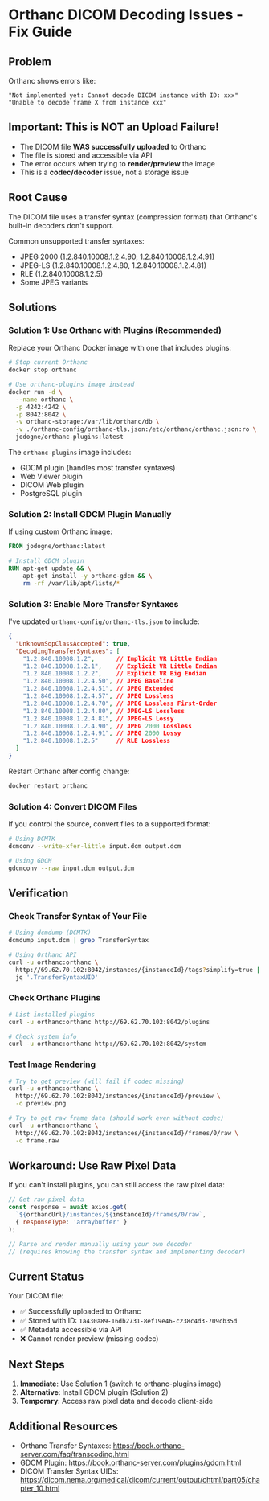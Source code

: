 # Orthanc DICOM Decoding Issues - Fix Guide

## Problem
Orthanc shows errors like:
```
"Not implemented yet: Cannot decode DICOM instance with ID: xxx"
"Unable to decode frame X from instance xxx"
```

## Important: This is NOT an Upload Failure!
- The DICOM file **WAS successfully uploaded** to Orthanc
- The file is stored and accessible via API
- The error occurs when trying to **render/preview** the image
- This is a **codec/decoder** issue, not a storage issue

## Root Cause
The DICOM file uses a transfer syntax (compression format) that Orthanc's built-in decoders don't support.

Common unsupported transfer syntaxes:
- JPEG 2000 (1.2.840.10008.1.2.4.90, 1.2.840.10008.1.2.4.91)
- JPEG-LS (1.2.840.10008.1.2.4.80, 1.2.840.10008.1.2.4.81)
- RLE (1.2.840.10008.1.2.5)
- Some JPEG variants

## Solutions

### Solution 1: Use Orthanc with Plugins (Recommended)

Replace your Orthanc Docker image with one that includes plugins:

```bash
# Stop current Orthanc
docker stop orthanc

# Use orthanc-plugins image instead
docker run -d \
  --name orthanc \
  -p 4242:4242 \
  -p 8042:8042 \
  -v orthanc-storage:/var/lib/orthanc/db \
  -v ./orthanc-config/orthanc-tls.json:/etc/orthanc/orthanc.json:ro \
  jodogne/orthanc-plugins:latest
```

The `orthanc-plugins` image includes:
- GDCM plugin (handles most transfer syntaxes)
- Web Viewer plugin
- DICOM Web plugin
- PostgreSQL plugin

### Solution 2: Install GDCM Plugin Manually

If using custom Orthanc image:

```dockerfile
FROM jodogne/orthanc:latest

# Install GDCM plugin
RUN apt-get update && \
    apt-get install -y orthanc-gdcm && \
    rm -rf /var/lib/apt/lists/*
```

### Solution 3: Enable More Transfer Syntaxes

I've updated `orthanc-config/orthanc-tls.json` to include:

```json
{
  "UnknownSopClassAccepted": true,
  "DecodingTransferSyntaxes": [
    "1.2.840.10008.1.2",      // Implicit VR Little Endian
    "1.2.840.10008.1.2.1",    // Explicit VR Little Endian
    "1.2.840.10008.1.2.2",    // Explicit VR Big Endian
    "1.2.840.10008.1.2.4.50", // JPEG Baseline
    "1.2.840.10008.1.2.4.51", // JPEG Extended
    "1.2.840.10008.1.2.4.57", // JPEG Lossless
    "1.2.840.10008.1.2.4.70", // JPEG Lossless First-Order
    "1.2.840.10008.1.2.4.80", // JPEG-LS Lossless
    "1.2.840.10008.1.2.4.81", // JPEG-LS Lossy
    "1.2.840.10008.1.2.4.90", // JPEG 2000 Lossless
    "1.2.840.10008.1.2.4.91", // JPEG 2000 Lossy
    "1.2.840.10008.1.2.5"     // RLE Lossless
  ]
}
```

Restart Orthanc after config change:
```bash
docker restart orthanc
```

### Solution 4: Convert DICOM Files

If you control the source, convert files to a supported format:

```bash
# Using DCMTK
dcmconv --write-xfer-little input.dcm output.dcm

# Using GDCM
gdcmconv --raw input.dcm output.dcm
```

## Verification

### Check Transfer Syntax of Your File

```bash
# Using dcmdump (DCMTK)
dcmdump input.dcm | grep TransferSyntax

# Using Orthanc API
curl -u orthanc:orthanc \
  http://69.62.70.102:8042/instances/{instanceId}/tags?simplify=true | \
  jq '.TransferSyntaxUID'
```

### Check Orthanc Plugins

```bash
# List installed plugins
curl -u orthanc:orthanc http://69.62.70.102:8042/plugins

# Check system info
curl -u orthanc:orthanc http://69.62.70.102:8042/system
```

### Test Image Rendering

```bash
# Try to get preview (will fail if codec missing)
curl -u orthanc:orthanc \
  http://69.62.70.102:8042/instances/{instanceId}/preview \
  -o preview.png

# Try to get raw frame data (should work even without codec)
curl -u orthanc:orthanc \
  http://69.62.70.102:8042/instances/{instanceId}/frames/0/raw \
  -o frame.raw
```

## Workaround: Use Raw Pixel Data

If you can't install plugins, you can still access the raw pixel data:

```javascript
// Get raw pixel data
const response = await axios.get(
  `${orthancUrl}/instances/${instanceId}/frames/0/raw`,
  { responseType: 'arraybuffer' }
);

// Parse and render manually using your own decoder
// (requires knowing the transfer syntax and implementing decoder)
```

## Current Status

Your DICOM file:
- ✅ Successfully uploaded to Orthanc
- ✅ Stored with ID: `1a430a89-16db2731-8ef19e46-c238c4d3-709cb35d`
- ✅ Metadata accessible via API
- ❌ Cannot render preview (missing codec)

## Next Steps

1. **Immediate**: Use Solution 1 (switch to orthanc-plugins image)
2. **Alternative**: Install GDCM plugin (Solution 2)
3. **Temporary**: Access raw pixel data and decode client-side

## Additional Resources

- Orthanc Transfer Syntaxes: https://book.orthanc-server.com/faq/transcoding.html
- GDCM Plugin: https://book.orthanc-server.com/plugins/gdcm.html
- DICOM Transfer Syntax UIDs: https://dicom.nema.org/medical/dicom/current/output/chtml/part05/chapter_10.html
